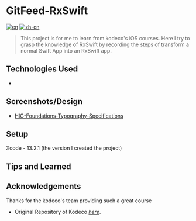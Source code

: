 # GitFeed-RxSwift
[![en](https://img.shields.io/badge/lang-en-red.svg)](https://github.com/JustinInCoding/GitFeed-RxSwift/blob/master/README.md)
[![zh-cn](https://img.shields.io/badge/lang-zh--cn-blue.svg)](https://github.com/JustinInCoding/GitFeed-RxSwift/blob/master/README.zh-cn.md)

> This project is for me to learn from kodeco's iOS courses. Here I try to grasp the knowledge of RxSwift by recording the steps of transform a normal Swift App into an RxSwift app.


## Technologies Used
- 


## Screenshots/Design
- [HIG-Foundations-Typography-Specifications](https://developer.apple.com/design/human-interface-guidelines/typography#Specifications)
<!-- ![Example screenshot](./img/screenshot.png) -->


## Setup
Xcode - 13.2.1 (the version I created the project)

## Tips and Learned


## Acknowledgements
Thanks for the kodeco's team providing such a great course
- Original Repository of Kodeco [_here_](). 


